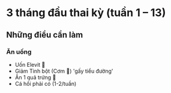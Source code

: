 # 3 tháng đầu thai kỳ (tuần 1 – 13)

## Những điều cần làm

### Ăn uống

- Uốn Elevit 💊
- Giảm Tinh bột (Cơm 🍚) 'gấy tiểu đường'
- Ăn 1 quả trứng 🥚
- Cá hồi phải có (1-2/tuần)
